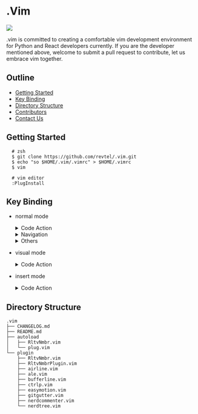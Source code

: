 # .Vim

![](https://i.imgur.com/tusckyr.png)

.vim is committed to creating a comfortable vim development environment for Python and React developers currently.
If you are the developer mentioned above, welcome to submit a pull request to contribute, let us embrace vim together.

## Outline

- [Getting Started](#getting-started)
- [Key Binding](#key-binding)
- [Directory Structure](#directory-structure)
- [Contributors](#contributors)
- [Contact Us](#contact-us)

## Getting Started

```
  # zsh
  $ git clone https://github.com/revtel/.vim.git
  $ echo "so $HOME/.vim/.vimrc" > $HOME/.vimrc
  $ vim
```

```
  # vim editor
  :PlugInstall
```

## Key Binding

- normal mode

  <details>
  <summary>Code Action</summary>

  Key | Action
  --- | ---
  `RR` | trigger code action
  `RN` | trigger rename
  `--` | comment the current line the cursor on
  `FF` | format code (include javascript(eslint,prettier) , python(autopep8))

  </details>

  <details>
  <summary>Navigation</summary>

  Key | Action
  --- | ---
  `gd`| go to definition
  `gr`| go find references
  `gc`| comment selection
  `sn`| go to next error or warning
  `sp`| go to previous error or warning
  `g.`| go to next cursor position
  `g,`| go to previous cursor position
  `F4`| toggle RltvNmbr
  `ctrl + l`| go next buffer
  `ctrl + k`| go previous buffer
  `ctrl + p`| toggle ctrlP ( like vscode go anywhere )

  </details>

  <details>
  <summary>Others</summary>

  Key | Action
  --- | ---
  `ctrl + o`| toggle nerdtree (like vscode explore)
  `space`| enter easymotion mode

  </details>

- visual mode

  <details>
  <summary>Code Action</summary>

  Key | Action
  --- | ---
  `--`| comment multiple lines what you selected

  </details>

- insert mode

  <details>
  <summary>Code Action</summary>

  Key | Action
  --- | ---
  `ctrl + e`| trigger emmet expand

  </details>

## Directory Structure

```
.vim
├── CHANGELOG.md
├── README.md
├── autoload
│   ├── RltvNmbr.vim
│   └── plug.vim
└── plugin
    ├── RltvNmbr.vim
    ├── RltvNmbrPlugin.vim
    ├── airline.vim
    ├── ale.vim
    ├── bufferline.vim
    ├── ctrlp.vim
    ├── easymotion.vim
    ├── gitgutter.vim
    ├── nerdcommenter.vim
    └── nerdtree.vim
```
